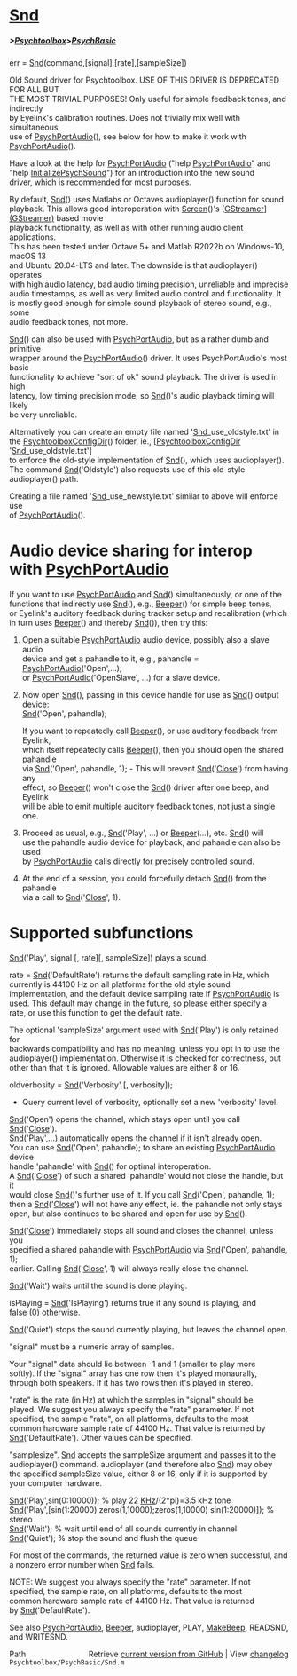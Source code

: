# [Snd](Snd)
##### >[Psychtoolbox](Psychtoolbox)>[PsychBasic](PsychBasic)

err = [Snd](Snd)(command,[signal],[rate],[sampleSize])  
  
Old Sound driver for Psychtoolbox. USE OF THIS DRIVER IS DEPRECATED FOR ALL BUT  
THE MOST TRIVIAL PURPOSES! Only useful for simple feedback tones, and indirectly  
by Eyelink's calibration routines. Does not trivially mix well with simultaneous  
use of [PsychPortAudio](PsychPortAudio)(), see below for how to make it work with [PsychPortAudio](PsychPortAudio)().  
  
Have a look at the help for [PsychPortAudio](PsychPortAudio) ("help [PsychPortAudio](PsychPortAudio)" and  
"help [InitializePsychSound](InitializePsychSound)") for an introduction into the new sound  
driver, which is recommended for most purposes.  
  
By default, [Snd](Snd)() uses Matlabs or Octaves audioplayer() function for sound  
playback. This allows good interoperation with [Screen](Screen)()'s [[GStreamer](GStreamer)][(GStreamer)]((GStreamer)) based movie  
playback functionality, as well as with other running audio client applications.  
This has been tested under Octave 5+ and Matlab R2022b on Windows-10, macOS 13  
and Ubuntu 20.04-LTS and later. The downside is that audioplayer() operates  
with high audio latency, bad audio timing precision, unreliable and imprecise  
audio timestamps, as well as very limited audio control and functionality. It  
is mostly good enough for simple sound playback of stereo sound, e.g., some  
audio feedback tones, not more.  
  
[Snd](Snd)() can also be used with [PsychPortAudio](PsychPortAudio), but as a rather dumb and primitive  
wrapper around the [PsychPortAudio](PsychPortAudio)() driver. It uses PsychPortAudio's most basic  
functionality to achieve "sort of ok" sound playback. The driver is used in high  
latency, low timing precision mode, so [Snd](Snd)()'s audio playback timing will likely  
be very unreliable.  
  
Alternatively you can create an empty file named '[Snd](Snd)\_use\_oldstyle.txt' in  
the [PsychtoolboxConfigDir](PsychtoolboxConfigDir)() folder, ie., [[PsychtoolboxConfigDir](PsychtoolboxConfigDir) '[Snd](Snd)\_use\_oldstyle.txt']  
to enforce the old-style implementation of [Snd](Snd)(), which uses audioplayer().  
The command [Snd](Snd)('Oldstyle') also requests use of this old-style audioplayer() path.  
  
Creating a file named '[Snd](Snd)\_use\_newstyle.txt' similar to above will enforce use  
of [PsychPortAudio](PsychPortAudio)().  
  
  
# Audio device sharing for interop with [PsychPortAudio](PsychPortAudio)  
  
If you want to use [PsychPortAudio](PsychPortAudio) and [Snd](Snd)() simultaneously, or one of the  
functions that indirectly use [Snd](Snd)(), e.g., [Beeper](Beeper)() for simple beep tones,  
or Eyelink's auditory feedback during tracker setup and recalibration (which  
in turn uses [Beeper](Beeper)() and thereby [Snd](Snd)()), then try this:  
  
1. Open a suitable [PsychPortAudio](PsychPortAudio) audio device, possibly also a slave audio  
   device and get a pahandle to it, e.g., pahandle = [PsychPortAudio](PsychPortAudio)('Open',...);  
   or [PsychPortAudio](PsychPortAudio)('OpenSlave', ...) for a slave device.  
  
2. Now open [Snd](Snd)(), passing in this device handle for use as [Snd](Snd)() output device:  
   [Snd](Snd)('Open', pahandle);  
  
   If you want to repeatedly call [Beeper](Beeper)(), or use auditory feedback from Eyelink,  
   which itself repeatedly calls [Beeper](Beeper)(), then you should open the shared pahandle  
   via [Snd](Snd)('Open', pahandle, 1); - This will prevent [Snd](Snd)('[Close](Close)') from having any  
   effect, so [Beeper](Beeper)() won't close the [Snd](Snd)() driver after one beep, and Eyelink  
   will be able to emit multiple auditory feedback tones, not just a single one.  
  
3. Proceed as usual, e.g., [Snd](Snd)('Play', ...) or [Beeper](Beeper)(...), etc. [Snd](Snd)() will  
   use the pahandle audio device for playback, and pahandle can also be used  
   by [PsychPortAudio](PsychPortAudio) calls directly for precisely controlled sound.  
  
4. At the end of a session, you could forcefully detach [Snd](Snd)() from the pahandle  
   via a call to [Snd](Snd)('[Close](Close)', 1).  
  
# Supported subfunctions  
  
[Snd](Snd)('Play', signal [, rate][, sampleSize]) plays a sound.  
  
rate = [Snd](Snd)('DefaultRate') returns the default sampling rate in Hz, which  
currently is 44100 Hz on all platforms for the old style sound  
implementation, and the default device sampling rate if [PsychPortAudio](PsychPortAudio) is  
used. This default may change in the future, so please either specify a  
rate, or use this function to get the default rate.  
  
The optional 'sampleSize' argument used with [Snd](Snd)('Play') is only retained for  
backwards compatibility and has no meaning, unless you opt in to use the  
audioplayer() implementation. Otherwise it is checked for correctness, but  
other than that it is ignored. Allowable values are either 8 or 16.  
  
oldverbosity = [Snd](Snd)('Verbosity' [, verbosity]);  
- Query current level of verbosity, optionally set a new 'verbosity' level.  
  
[Snd](Snd)('Open') opens the channel, which stays open until you call [Snd](Snd)('[Close](Close)').  
[Snd](Snd)('Play',...) automatically opens the channel if it isn't already open.  
You can use [Snd](Snd)('Open', pahandle); to share an existing [PsychPortAudio](PsychPortAudio) device  
handle 'pahandle' with [Snd](Snd)() for optimal interoperation.  
A [Snd](Snd)('[Close](Close)') of such a shared 'pahandle' would not close the handle, but it  
would close [Snd](Snd)()'s further use of it. If you call [Snd](Snd)('Open', pahandle, 1);  
then a [Snd](Snd)('[Close](Close)') will not have any effect, ie. the pahandle not only stays  
open, but also continues to be shared and open for use by [Snd](Snd)().  
  
[Snd](Snd)('[Close](Close)') immediately stops all sound and closes the channel, unless you  
specified a shared pahandle with [PsychPortAudio](PsychPortAudio) via [Snd](Snd)('Open', pahandle, 1);  
earlier. Calling [Snd](Snd)('[Close](Close)', 1) will always really close the channel.  
  
[Snd](Snd)('Wait') waits until the sound is done playing.  
  
isPlaying = [Snd](Snd)('IsPlaying') returns true if any sound is playing, and  
false (0) otherwise.  
  
[Snd](Snd)('Quiet') stops the sound currently playing, but leaves the channel open.  
  
"signal" must be a numeric array of samples.  
  
Your "signal" data should lie between -1 and 1 (smaller to play more  
softly). If the "signal" array has one row then it's played monaurally,  
through both speakers. If it has two rows then it's played in stereo.  
  
"rate" is the rate (in Hz) at which the samples in "signal" should be  
played. We suggest you always specify the "rate" parameter. If not  
specified, the sample "rate", on all platforms, defaults to the most  
common hardware sample rate of 44100 Hz. That value is returned by  
[Snd](Snd)('DefaultRate'). Other values can be specified.  
  
"samplesize". [Snd](Snd) accepts the sampleSize argument and passes it to the  
audioplayer() command. audioplayer (and therefore also [Snd](Snd)) may obey  
the specified sampleSize value, either 8 or 16, only if it is supported by  
your computer hardware.  
  
[Snd](Snd)('Play',sin(0:10000)); % play 22 [KHz](KHz)/(2\*pi)=3.5 kHz tone  
[Snd](Snd)('Play',[sin(1:20000) zeros(1,10000);zeros(1,10000) sin(1:20000)]); % stereo  
[Snd](Snd)('Wait');              % wait until end of all sounds currently in channel  
[Snd](Snd)('Quiet');             % stop the sound and flush the queue  
  
For most of the commands, the returned value is zero when successful, and  
a nonzero error number when [Snd](Snd) fails.  
  
NOTE: We suggest you always specify the "rate" parameter. If not  
specified, the sample rate, on all platforms, defaults to the most  
common hardware sample rate of 44100 Hz. That value is returned  
by [Snd](Snd)('DefaultRate').  
  
See also [PsychPortAudio](PsychPortAudio), [Beeper](Beeper), audioplayer, PLAY, [MakeBeep](MakeBeep), READSND, and WRITESND.  




<div class="code_header" style="text-align:right;">
  <span style="float:left;">Path&nbsp;&nbsp;</span> <span class="counter">Retrieve <a href=
  "https://raw.github.com/Psychtoolbox-3/Psychtoolbox-3/beta/Psychtoolbox/PsychBasic/Snd.m">current version from GitHub</a> | View <a href=
  "https://github.com/Psychtoolbox-3/Psychtoolbox-3/commits/beta/Psychtoolbox/PsychBasic/Snd.m">changelog</a></span>
</div>
<div class="code">
  <code>Psychtoolbox/PsychBasic/Snd.m</code>
</div>

